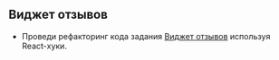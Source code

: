 ## Виджет отзывов

- Проведи рефакторинг кода задания 
[Виджет отзывов](https://github.com/yalanskyyalexey/goit-react-hw-02-feedback/blob/main/README.md) используя React-хуки.
